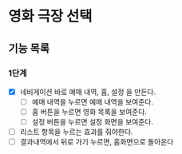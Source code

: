# 영화 극장 선택

## 기능 목록

### 1단계

- [x] 네비게이션 바로 예매 내역, 홈, 설정 을 만든다.
  - [ ] 예매 내역을 누르면 예매 내역을 보여준다.
  - [ ] 홈 버튼을 누르면 영화 목록을 보여준다.
  - [ ] 설정 버튼을 누르면 설정 화면을 보여준다.
- [ ] 리스트 항목을 누르는 효과를 줘야한다.
- [ ] 결과내역에서 뒤로 가기 누르면, 홈화면으로 돌아온다
